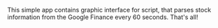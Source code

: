 This simple app contains graphic interface for script, that parses stock information from the Google Finance every 60 seconds.
That's all!
